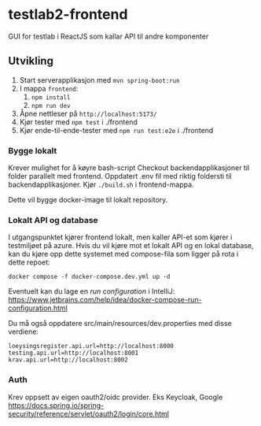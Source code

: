 # testlab2-frontend

GUI for testlab i ReactJS som kallar API til andre komponenter

## Utvikling

1. Start serverapplikasjon med `mvn spring-boot:run`
2. I mappa `frontend`:
    1. `npm install`
    2. `npm run dev`
3. Åpne nettleser på `http://localhost:5173/`
4. Kjør tester med `npm test` i ./frontend
5. Kjør ende-til-ende-tester med `npm run test:e2e` i ./frontend


### Bygge lokalt
Krever mulighet for å køyre bash-script
Checkout backendapplikasjoner til folder parallelt med frontend.
Oppdatert .env fil med riktig foldersti til backendapplikasjoner.
Kjør `./build.sh` i frontend-mappa.

Dette vil bygge docker-image til lokalt repository.

### Lokalt API og database

I utgangspunktet kjører frontend lokalt, men kaller API-et som kjører i testmiljøet på azure. Hvis du vil kjøre mot et
lokalt API og en lokal database, kan du kjøre opp dette systemet med compose-fila som ligger på rota i dette repoet:

`docker compose -f docker-compose.dev.yml up -d`

Eventuelt kan du lage en _run configuration_ i
IntelliJ: https://www.jetbrains.com/help/idea/docker-compose-run-configuration.html

Du må også oppdatere src/main/resources/dev.properties med disse verdiene:

```
loeysingsregister.api.url=http://localhost:8000
testing.api.url=http://localhost:8001
krav.api.url=http://localhost:8002
```

### Auth
Krev oppsett av eigen oauth2/oidc provider. Eks Keycloak, Google
https://docs.spring.io/spring-security/reference/servlet/oauth2/login/core.html
